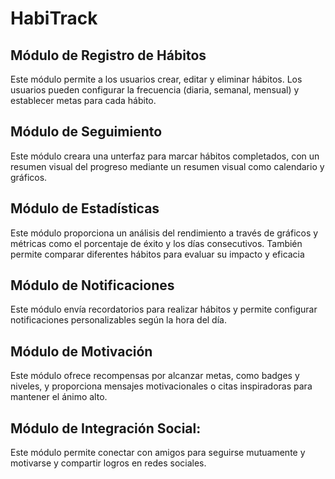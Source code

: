 # HabiTrack

## Módulo de Registro de Hábitos
Este módulo permite a los usuarios crear, editar y eliminar hábitos. Los usuarios pueden configurar la frecuencia (diaria, semanal, mensual) y establecer metas para cada hábito.

## Módulo de Seguimiento
Este módulo creara una unterfaz para marcar hábitos completados, con un resumen visual del progreso mediante un resumen visual como calendario y gráficos.

## Módulo de Estadísticas
Este módulo proporciona un análisis del rendimiento a través de gráficos y métricas como el porcentaje de éxito y los días consecutivos. También permite comparar diferentes hábitos para evaluar su impacto y eficacia

## Módulo de Notificaciones
Este módulo envía recordatorios para realizar hábitos y permite configurar notificaciones personalizables según la hora del día.

## Módulo de Motivación
Este módulo ofrece recompensas por alcanzar metas, como badges y niveles, y proporciona mensajes motivacionales o citas inspiradoras para mantener el ánimo alto.

## Módulo de Integración Social:
Este módulo permite conectar con amigos para seguirse mutuamente y motivarse y compartir logros en redes sociales.
